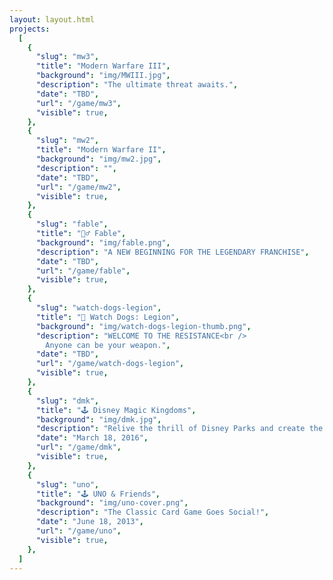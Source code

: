 ```yaml
---
layout: layout.html
projects:
  [
    {
      "slug": "mw3",
      "title": "Modern Warfare III",
      "background": "img/MWIII.jpg",
      "description": "The ultimate threat awaits.",
      "date": "TBD",
      "url": "/game/mw3",
      "visible": true,
    },
    {
      "slug": "mw2",
      "title": "Modern Warfare II",
      "background": "img/mw2.jpg",
      "description": "",
      "date": "TBD",
      "url": "/game/mw2",
      "visible": true,
    },
    {
      "slug": "fable",
      "title": "🧚‍♂️ Fable",
      "background": "img/fable.png",
      "description": "A NEW BEGINNING FOR THE LEGENDARY FRANCHISE",
      "date": "TBD",
      "url": "/game/fable",
      "visible": true,
    },
    {
      "slug": "watch-dogs-legion",
      "title": "📸 Watch Dogs: Legion",
      "background": "img/watch-dogs-legion-thumb.png",
      "description": "WELCOME TO THE RESISTANCE<br />
        Anyone can be your weapon.",
      "date": "TBD",
      "url": "/game/watch-dogs-legion",
      "visible": true,
    },
    {
      "slug": "dmk",
      "title": "🕹️ Disney Magic Kingdoms",
      "background": "img/dmk.jpg",
      "description": "Relive the thrill of Disney Parks and create the most fantastical Park of your dreams in Disney Magic Kingdoms!",
      "date": "March 18, 2016",
      "url": "/game/dmk",
      "visible": true,
    },
    {
      "slug": "uno",
      "title": "🕹️ UNO & Friends",
      "background": "img/uno-cover.png",
      "description": "The Classic Card Game Goes Social!",
      "date": "June 18, 2013",
      "url": "/game/uno",
      "visible": true,
    },
  ]
---
```

